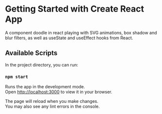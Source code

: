# Getting Started with Create React App

A component doodle in react playing with SVG animations, box shadow and blur filters, as well as useState and useEffect hooks from React.


## Available Scripts

In the project directory, you can run:

### `npm start`

Runs the app in the development mode.\
Open [http://localhost:3000](http://localhost:3000) to view it in your browser.

The page will reload when you make changes.\
You may also see any lint errors in the console.


